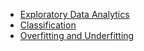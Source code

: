 * [Exploratory Data Analytics](/Supervised_learning/EDA)
* [Classification](/Supervised_learning/classification/readme.md)
* [Overfitting and Underfitting](/Supervised_learning/overfit_underfit.py)
